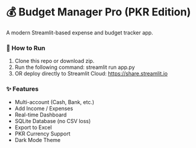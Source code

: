 # 💰 Budget Manager Pro (PKR Edition)
A modern Streamlit-based expense and budget tracker app.

### 🔧 How to Run
1. Clone this repo or download zip.
2. Run the following command:
   streamlit run app.py
3. OR deploy directly to Streamlit Cloud:
   https://share.streamlit.io

### ✨ Features
- Multi-account (Cash, Bank, etc.)
- Add Income / Expenses
- Real-time Dashboard
- SQLite Database (no CSV loss)
- Export to Excel
- PKR Currency Support
- Dark Mode Theme
